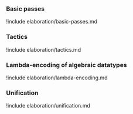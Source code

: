 ### Basic passes

!include elaboration/basic-passes.md

### Tactics

!include elaboration/tactics.md

### Lambda-encoding of algebraic datatypes

!include elaboration/lambda-encoding.md

### Unification

!include elaboration/unification.md
